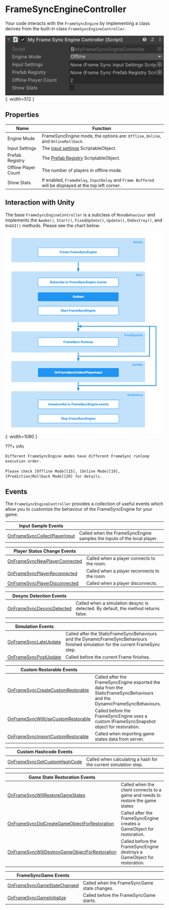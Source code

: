 # **FrameSyncEngineController**
Your code interacts with the `FrameSyncEngine` by implementing a class derives from the built-in class `FrameSyncEngineController`.

![img](./../../assets/framesync/FrameSyncEngineController.png){: width=512 }

## **Properties**

| **Name**       | **Function**                          |
| ----------- | ------------------------------------ |
| Engine Mode     |  FrameSyncEngine mode, the options are: `Offline`, `Online`, and `OnlineRollback`.  |
| Input Settings       | The [input settings][16] ScriptableObject.|
| Prefab Registry      | The [Prefab Registry][17] ScriptableObject. |
| Offline Player Count   | The number of players in offline mode. |
| Show Stats      | If enabled, `FrameDelay`, `InputDelay` and `Frame Buffered` will be displayed at the top left corner.  |

## **Interaction with Unity**
The base `FrameSyncEngineController` is a subclass of `MonoBehaviour` and implements the `Awake()`, `Start()`, `FixedUpdate()`, `Update()`, `OnDestroy()`, and `OnGUI()` methods. Please see the chart below.

![img](./../../assets/framesync/controller.png){: width=1080 }


???+ info

    Different FrameSyncEngine modes have different FrameSync runloop execution order.
    
    Please check [Offline Mode][15], [Online Mode][19], [Prediction/Rollback Mode][20] for details.


## **Events**
The `FrameSyncEngineController` provides a collection of useful events which allow you to customize the behaviour of the FrameSyncEngine for your game.

| **Input Sample Events**       |                       |
| ----------- | ------------------------------------ |
| [OnFrameSyncCollectPlayerInput][1]       |  Called when the FrameSyncEngine samples the inputs of the local player.  |


| **Player Status Change Events**       |                     |
| ----------- | ------------------------------------ |
| [OnFrameSyncNewPlayerConnected][2]       |  Called when a player connects to the room.  |
| [OnFrameSyncPlayerReconnected][3]       |  Called when a player reconnects to the room.  |
| [OnFrameSyncPlayerDisconnected][4]       |  Called when a player disconnects.  |

| **Desync Detection Events**       |                     |
| ----------- | ------------------------------------ |
| [OnFrameSyncDesyncDetected][5]       |  Called when a simulation desync is detected. By default, the method returns false.  |

| **Simulation Events**       |                     |
| ----------- | ------------------------------------ |
| [OnFrameSyncLateUpdate][6]       | Called after the StaticFrameSyncBehaviours and the DynamicFrameSyncBehaviours finished simulation for the current FrameSync step. |
| [OnFrameSyncPostUpdate][7]       |  Called before the current Frame finishes. |

| **Custom Restorable Events**       |                     |
| ----------- | ------------------------------------ |
| [OnFrameSyncCreateCustomRestorable][8]       |  Called after the FrameSyncEngine exported the data from the StaticFrameSyncBehaviours and the DynamicFrameSyncBehaviours. |
| [OnFrameSyncWillUseCustomRestorable][9]       |  Called before the FrameSyncEngine uses a custom IFrameSyncSnapshot object for restoration.  |
| [OnFrameSyncImportCustomRestorable][10]       |  Called when importing game states data from server. |

| **Custom Hashcode Events**       |                     |
| ----------- | ------------------------------------ |
| [OnFrameSyncGetCustomHashCode][11]       | Called when calculating a hash for the current simulation step. |

| **Game State Restoration Events**       |                     |
| ----------- | ------------------------------------ |
| [OnFrameSyncWillRestoreGameStates][18]       |  Called when the client connects to a game and needs to restore the game states  |
| [OnFrameSyncDidCreateGameObjectForRestoration][12]       |  Called after the FrameSyncEngine creates a GameObject for restoration.  |
| [OnFrameSyncWillDestroyGameObjectForRestoration][13]       |  Called before the FrameSyncEngine destroys a GameObject for restoration.  |

| **FrameSyncGame Events**       |                     |
| ----------- | ------------------------------------ |
| [OnFrameSyncGameStateChanged][14]       |  Called when the FrameSyncGame state changes.  |
| [OnFrameSyncGameInitialize][21]       |  Called before the FrameSyncGame starts.  |

[1]: events/OnFrameSyncCollectPlayerInput.md
[2]: events/OnFrameSyncNewPlayerConnected.md
[3]: events/OnFrameSyncPlayerReconnected.md
[4]: events/OnFrameSyncPlayerDisconnected.md
[5]: events/OnFrameSyncDesyncDetected.md
[6]: events/OnFrameSyncFinishedSimulationForCurrentFrame.md
[7]: events/OnFrameSyncWillFinishCurrentFrame.md
[8]: events/OnFrameSyncCreateCustomRestorable.md
[9]: events/OnFrameSyncWillUseCustomRestorable.md
[10]: events/OnFrameSyncImportCustomRestorable.md
[11]: events/OnFrameSyncGetCustomHashCode.md
[12]: events/OnFrameSyncDidCreateGameObjectForRestoration.md
[13]: events/OnFrameSyncWillDestroyGameObjectForRestoration.md
[14]: events/OnFrameSyncGameStateChanged.md
[18]: events/OnFrameSyncWillRestoreGameStates.md
[21]: events/OnFrameSyncGameInitialize.md

[15]: offline.md
[19]: online.md
[20]: rollback.md

[16]: ../InputSettings.md
[17]: ../PrefabRegistry.md
